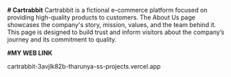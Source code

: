 
**# Cartrabbit**
Cartrabbit is a fictional e-commerce platform focused on providing high-quality products to customers. The About Us page showcases the company's story, mission, values, and the team behind it. This page is designed to build trust and inform visitors about the company’s journey and its commitment to quality.


**#MY WEB LINK**

cartrabbit-3avjlk82b-tharunya-ss-projects.vercel.app
